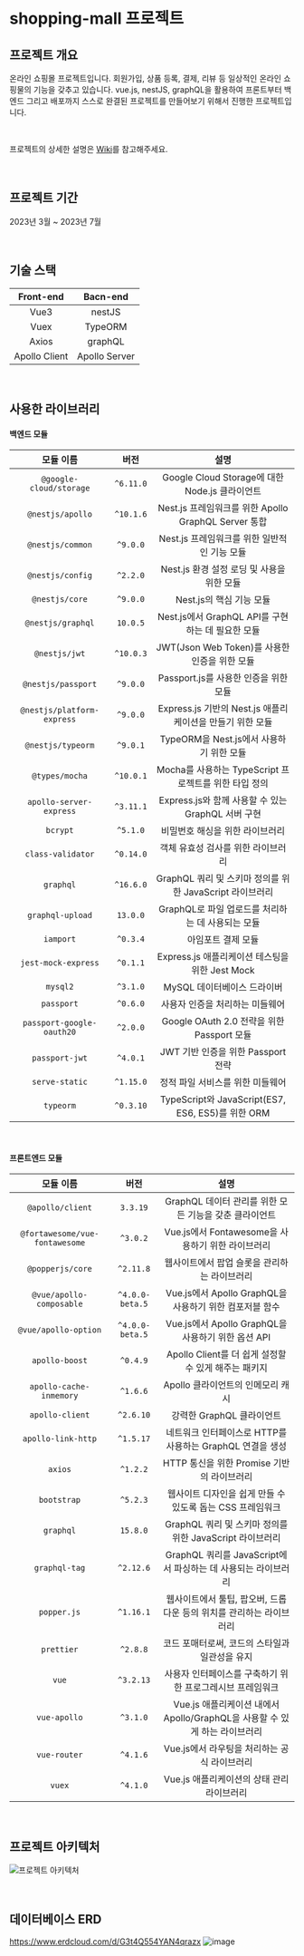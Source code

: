 # shopping-mall 프로젝트
## 프로젝트 개요
온라인 쇼핑몰 프로젝트입니다. 회원가입, 상품 등록, 결제, 리뷰 등 일상적인 온라인 쇼핑물의 기능을 갖추고 있습니다. vue.js, nestJS, graphQL을 활용하여 프론트부터 백엔드 그리고 배포까지 스스로 완결된 프로젝트를 만들어보기 위해서 진행한 프로젝트입니다.

<br>

프로젝트의 상세한 설명은 [Wiki](https://github.com/HaewoongGit/shopping-mall/wiki)를 참고해주세요.

<br>

## 프로젝트 기간
2023년 3월 ~ 2023년 7월

<br>

## 기술 스택
| Front-end | Bacn-end |
| :---:     | :---:    |
| Vue3   | nestJS   |
| Vuex  | TypeORM  |
| Axios | graphQL |
| Apollo Client | Apollo Server |

<br>

## 사용한 라이브러리
#### 백엔드 모듈
| 모듈 이름 | 버전 | 설명 |
|:--------:|:------:|:--------:|
| `@google-cloud/storage` | `^6.11.0` | Google Cloud Storage에 대한 Node.js 클라이언트 |
| `@nestjs/apollo` | `^10.1.6` | Nest.js 프레임워크를 위한 Apollo GraphQL Server 통합 |
| `@nestjs/common` | `^9.0.0` | Nest.js 프레임워크를 위한 일반적인 기능 모듈 |
| `@nestjs/config` | `^2.2.0` | Nest.js 환경 설정 로딩 및 사용을 위한 모듈 |
| `@nestjs/core` | `^9.0.0` | Nest.js의 핵심 기능 모듈 |
| `@nestjs/graphql` | `10.0.5` | Nest.js에서 GraphQL API를 구현하는 데 필요한 모듈 |
| `@nestjs/jwt` | `^10.0.3` | JWT(Json Web Token)를 사용한 인증을 위한 모듈 |
| `@nestjs/passport` | `^9.0.0` | Passport.js를 사용한 인증을 위한 모듈 |
| `@nestjs/platform-express` | `^9.0.0` | Express.js 기반의 Nest.js 애플리케이션을 만들기 위한 모듈 |
| `@nestjs/typeorm` | `^9.0.1` | TypeORM을 Nest.js에서 사용하기 위한 모듈 |
| `@types/mocha` | `^10.0.1` | Mocha를 사용하는 TypeScript 프로젝트를 위한 타입 정의 |
| `apollo-server-express` | `^3.11.1` | Express.js와 함께 사용할 수 있는 GraphQL 서버 구현 |
| `bcrypt` | `^5.1.0` | 비밀번호 해싱을 위한 라이브러리 |
| `class-validator` | `^0.14.0` | 객체 유효성 검사를 위한 라이브러리 |
| `graphql` | `^16.6.0` | GraphQL 쿼리 및 스키마 정의를 위한 JavaScript 라이브러리 |
| `graphql-upload` | `13.0.0` | GraphQL로 파일 업로드를 처리하는 데 사용되는 모듈 |
| `iamport` | `^0.3.4` | 아임포트 결제 모듈 |
| `jest-mock-express` | `^0.1.1` | Express.js 애플리케이션 테스팅을 위한 Jest Mock |
| `mysql2` | `^3.1.0` | MySQL 데이터베이스 드라이버 |
| `passport` | `^0.6.0` | 사용자 인증을 처리하는 미들웨어 |
| `passport-google-oauth20` | `^2.0.0` | Google OAuth 2.0 전략을 위한 Passport 모듈 |
| `passport-jwt` | `^4.0.1` | JWT 기반 인증을 위한 Passport 전략 |
| `serve-static` | `^1.15.0` | 정적 파일 서비스를 위한 미들웨어 |
| `typeorm` | `^0.3.10` | TypeScript와 JavaScript(ES7, ES6, ES5)를 위한 ORM |

<br>

#### 프론트엔드 모듈
| 모듈 이름 | 버전 | 설명 |
|:--------:|:------:|:--------:|
| `@apollo/client` | `3.3.19` | GraphQL 데이터 관리를 위한 모든 기능을 갖춘 클라이언트 |
| `@fortawesome/vue-fontawesome` | `^3.0.2` | Vue.js에서 Fontawesome을 사용하기 위한 라이브러리 |
| `@popperjs/core` | `^2.11.8` | 웹사이트에서 팝업 슬롯을 관리하는 라이브러리 |
| `@vue/apollo-composable` | `^4.0.0-beta.5` | Vue.js에서 Apollo GraphQL을 사용하기 위한 컴포저블 함수 |
| `@vue/apollo-option` | `^4.0.0-beta.5` | Vue.js에서 Apollo GraphQL을 사용하기 위한 옵션 API |
| `apollo-boost` | `^0.4.9` | Apollo Client를 더 쉽게 설정할 수 있게 해주는 패키지 |
| `apollo-cache-inmemory` | `^1.6.6` | Apollo 클라이언트의 인메모리 캐시 |
| `apollo-client` | `^2.6.10` | 강력한 GraphQL 클라이언트 |
| `apollo-link-http` | `^1.5.17` | 네트워크 인터페이스로 HTTP를 사용하는 GraphQL 연결을 생성 |
| `axios` | `^1.2.2` | HTTP 통신을 위한 Promise 기반의 라이브러리 |
| `bootstrap` | `^5.2.3` | 웹사이트 디자인을 쉽게 만들 수 있도록 돕는 CSS 프레임워크 |
| `graphql` | `15.8.0` | GraphQL 쿼리 및 스키마 정의를 위한 JavaScript 라이브러리 |
| `graphql-tag` | `^2.12.6` | GraphQL 쿼리를 JavaScript에서 파싱하는 데 사용되는 라이브러리 |
| `popper.js` | `^1.16.1` | 웹사이트에서 툴팁, 팝오버, 드롭다운 등의 위치를 관리하는 라이브러리 |
| `prettier` | `^2.8.8` | 코드 포매터로써, 코드의 스타일과 일관성을 유지 |
| `vue` | `^3.2.13` | 사용자 인터페이스를 구축하기 위한 프로그레시브 프레임워크 |
| `vue-apollo` | `^3.1.0` | Vue.js 애플리케이션 내에서 Apollo/GraphQL을 사용할 수 있게 하는 라이브러리 |
| `vue-router` | `^4.1.6` | Vue.js에서 라우팅을 처리하는 공식 라이브러리 |
| `vuex` | `^4.1.0` | Vue.js 애플리케이션의 상태 관리 라이브러리 |


<br>

## 프로젝트 아키텍처

![프로젝트 아키텍처](https://github.com/HaewoongGit/shopping-mall/assets/107612118/d98e774b-15f1-427c-a2ee-9d8c9a673dec)


<br>

## 데이터베이스 ERD
https://www.erdcloud.com/d/G3t4Q554YAN4qrazx
![image](https://github.com/HaewoongGit/shopping-mall/assets/107612118/4a69526a-24ce-4fb6-9bb4-a57d825ff5d9)
